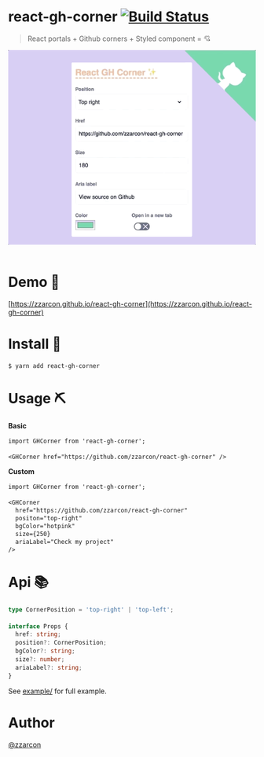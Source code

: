 # react-gh-corner [![Build Status](https://travis-ci.org/zzarcon/react-gh-corner.svg?branch=master)](https://travis-ci.org/zzarcon/react-gh-corner)
> React portals + Github corners + Styled component = 💘

<div align="center">
  <img src="demo.gif" alt="demo">
  <br><br>
</div>

# Demo 🍿

[https://zzarcon.github.io/react-gh-corner](https://zzarcon.github.io/react-gh-corner)

# Install 🚀

```
$ yarn add react-gh-corner
```

# Usage ⛏

**Basic** 

```tsx
import GHCorner from 'react-gh-corner';

<GHCorner href="https://github.com/zzarcon/react-gh-corner" />
```

**Custom**

```tsx
import GHCorner from 'react-gh-corner';

<GHCorner
  href="https://github.com/zzarcon/react-gh-corner"
  positon="top-right"
  bgColor="hotpink"
  size={250}
  ariaLabel="Check my project"
/>
```

# Api 📚

```ts
type CornerPosition = 'top-right' | 'top-left';

interface Props {
  href: string;
  position?: CornerPosition;
  bgColor?: string;
  size?: number;
  ariaLabel?: string;
}
```

See [example/](https://github.com/zzarcon/react-gh-corner/tree/master/example) for full example.

# Author

[@zzarcon](https://twitter.com/zzarcon)
